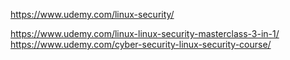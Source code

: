 

https://www.udemy.com/linux-security/

https://www.udemy.com/linux-linux-security-masterclass-3-in-1/
https://www.udemy.com/cyber-security-linux-security-course/
<!--stackedit_data:
eyJoaXN0b3J5IjpbMTYzNDI5MzU1Nyw2MjQyMTA1MjFdfQ==
-->